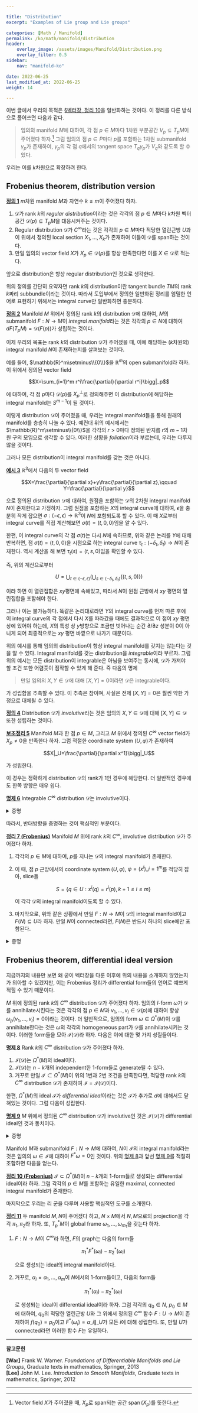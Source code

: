 ```yaml
---

title: "Distribution"
excerpt: "Examples of Lie group and Lie groups"

categories: [Math / Manifold]
permalink: /ko/math/manifold/distribution
header:
    overlay_image: /assets/images/Manifold/Distribution.png
    overlay_filter: 0.5
sidebar: 
    nav: "manifold-ko"

date: 2022-06-25
last_modified_at: 2022-06-25
weight: 14

---
```


이번 글에서 우리의 목적은 [§벡터장, 정리 10](/ko/math/manifold/vector_fields#thm10)을 일반화하는 것이다. 이 정리를 다른 방식으로 풀어쓰면 다음과 같다.

> 임의의 manifold $M$에 대하여, 각 점 $p\in M$마다 1차원 부분공간 $V_p\subseteq T_pM$이 주어졌다 하자.[^1] 그럼 임의의 점 $p\in P$마다 $p$를 포함하는 1차원 submanifold $\gamma_p$가 존재하여, $\gamma_p$의 각 점 $q$에서의 tangent space $T_q\gamma_p$가 $V_q$와 같도록 할 수 있다.

우리는 이를 $k$차원으로 확장하려 한다. 

## Frobenius theorem, distribution version

<div class="definition" markdown="1">

<ins id="df1">**정의 1**</ins> $m$차원 manifold $M$과 자연수 $k\leq m$이 주어졌다 하자. 

1. $\mathscr{D}$가 rank $k$의 *regular distribution*이라는 것은 각각의 점 $p\in M$마다 $k$차원 벡터공간 $\mathscr{D}(p)\subseteq T_pM$을 대응시켜주는 것이다.
2. Regular distribution $\mathscr{D}$가 $C^\infty$라는 것은 각각의 $p\in M$마다 적당한 열린근방 $U$과 이 위에서 정의된 local section $X_1,\ldots, X_k$가 존재하여 이들이 $\mathscr{D}$를 span하는 것이다.
3. 만일 임의의 vector field $X$가 $X_p\in \mathscr{D}(p)$를 항상 만족한다면 이를 $X\in\mathscr{D}$로 적는다. 

</div>

앞으로 distribution은 항상 regular distribution인 것으로 생각한다.

위의 정의를 간단히 요약자면 rank $k$의 distribution이란 tangent bundle $TM$의 rank $k$짜리 subbundle이라는 것이다. 따라서 도입부에서 정의한 일반화된 정리를 엄밀한 언어로 표현하기 위해서는 integral curve만 일반화하면 충분하다.

<div class="definition" markdown="1">

<ins id="df2">**정의 2**</ins> Manifold $M$ 위에서 정의된 rank $k$의 distribution $\mathscr{D}$에 대하여, $M$의 submanifold $F:N\rightarrow M$이 *integral manifold*라는 것은 각각의 $p\in N$에 대하여 $dF(T_pM)=\mathscr{D}(F(p))$가 성립하는 것이다.

</div>

이제 우리의 목표는 rank $k$의 distribution $\mathscr{D}$가 주어졌을 때, 이에 해당하는 ($k$차원의) integral manifold $N$이 존재하는지를 살펴보는 것이다.

예를 들어, $\mathbb{R}^m\setminus\\{0\\}$을 $\mathbb{R}^m$의 open submanifold라 하자. 이 위에서 정의된 vector field

$$X=\sum_{i=1}^m r^i\frac{\partial}{\partial r^i}\bigg|_p$$

에 대하여, 각 점 $p$마다 $\mathscr{D}(p)$를 $X_p^{\perp}$로 정의해주면 이 distribution에 해당하는 integral manifold는 $S^{m-1}$이 될 것이다. 

이렇게 distribution $\mathscr{D}$이 주어졌을 때, 우리는 integral manifold들을 통해 원래의 manifold를 층층히 나눌 수 있다. 예컨대 위의 예시에서는 $\mathbb{R}^m\setminus\\{0\\}$을 각각의 $r>0$마다 정의된 반지름 $r$의 $m-1$차원 구의 모임으로 생각할 수 있다. 이러한 상황을 *foliation*이라 부르는데, 우리는 다루지 않을 것이다.

그러나 모든 distribution이 integral manifold를 갖는 것은 아니다.

<div class="example" markdown="1">

<ins id="ex3">**예시 3**</ins> $\mathbb{R}^3$에서 다음의 두 vector field

$$X=\frac{\partial}{\partial x}+y\frac{\partial}{\partial z},\qquad Y=\frac{\partial}{\partial y}$$

으로 정의된 distribution $\mathscr{D}$에 대하여, 원점을 포함하는 $\mathscr{D}$의 2차원 integral manifold $N$이 존재한다고 가정하자. 그럼 원점을 포함하는 $X$의 integral curve에 대하여, $\epsilon$을 충분히 작게 잡으면 $\sigma:(-\epsilon,\epsilon)\rightarrow \mathbb{R}^3$이 $N$에 포함되도록 할 수 있다. 이 때 $X$로부터 integral curve를 직접 계산해보면 $\sigma(t)=(t,0,0)$임을 알 수 있다.

한편, 이 integral curve의 각 점 $\sigma(t)$는 다시 $N$에 속하므로, 위와 같은 논리를 $Y$에 대해 반복하면, 점 $\sigma(t)=(t,0,0)$을 시점으로 하는 integral curve $\tau_t:(-\delta_t,\delta_t)\rightarrow N$이 존재한다. 역시 계산을 해 보면 $\tau_t(s)=(t,s,0)$임을 확인할 수 있다. 

즉, 위의 계산으로부터 

$$U=\bigcup_{t\in(-\epsilon,\epsilon)}\left(\bigcup_{s\in(-\delta_t, \delta_t)} \{(t,s,0)\}\right)$$

이라 하면 이 열린집합은 $xy$평면에 속해있고, 따라서 $N$이 원점 근방에서 $xy$ 평면의 열린집합을 포함해야 한다. 

그러나 이는 불가능하다. 똑같은 논리대로라면 $Y$의 integral curve를 먼저 따른 후에 이 integral curve의 각 점에서 다시 $X$를 따라갔을 때에도 결과적으로 이 점이 $xy$ 평면 상에 있어야 하는데, $X$의 특성 상 $y$방향으로 조금만 벗어나는 순간 $\partial/\partial z$ 성분이 0이 아니게 되어 최종적으로는 $xy$ 평면 바깥으로 나가기 때문이다.

</div>

위의 예시를 통해 임의의 distribution이 항상 integral manifold를 갖지는 않는다는 것을 알 수 있다. Integral manifold를 갖는 distribution을 *integrable*이라 부르자. 그럼 위의 예시는 모든 distribution이 integrable은 아님을 보여주는 동시에, $\mathscr{D}$가 가져야 할 조건 또한 어렴풋이 짐작할 수 있게 해 준다. 즉 다음의 명제

> 만일 임의의 $X,Y\in\mathscr{D}$에 대해 $[X,Y]=0$이라면 $\mathscr{D}$은 integrable이다.

가 성립함을 추측할 수 있다. 이 추측은 참이며, 사실은 전제 $[X,Y]=0$은 훨씬 약한 가정으로 대체될 수 있다.

<div class="definition" markdown="1">

<ins id="df4">**정의 4**</ins> Distribution $\mathscr{D}$가 *involutive*라는 것은 임의의 $X,Y\in\mathscr{D}$에 대해 $[X,Y]\in\mathscr{D}$ 또한 성립하는 것이다.

</div>

<div class="proposition" markdown="1">

<ins id="lem5">**보조정리 5**</ins> Manifold $M$과 한 점 $p\in M$, 그리고 $M$ 위에서 정의된 $C^\infty$ vector field가 $X_p\neq 0$을 만족한다 하자. 그럼 적절한 coordinate system $(U,\varphi)$가 존재하여 

$$X|_U=\frac{\partial}{\partial x^1}\bigg|_U$$

가 성립한다.

</div>

이 경우는 정확하게 distribution $\mathscr{D}$의 rank가 1인 경우에 해당한다. 더 일반적인 경우에도 한쪽 방향은 매우 쉽다.

<div class="proposition" markdown="1">

<ins id="pp6">**명제 6**</ins> Integrable $C^\infty$ distribution $\mathscr{D}$는 involutive이다.

</div>
<details class="proof" markdown="1">
<summary>증명</summary>



</details>

따라서, 반대방향을 증명하는 것이 핵심적인 부분이다.

<div class="proposition" markdown="1">

<ins id="thm7">**정리 7 (Frobenius)**</ins> Manifold $M$ 위에 rank $k$의 $C^\infty$, involutive distribution $\mathscr{D}$가 주어졌다 하자.

1. 각각의 $p\in M$에 대하여, $p$를 지나는 $\mathscr{D}$의 integral manifold가 존재한다.
2. 이 때, 점 $p$ 근방에서의 coordinate system $(U,\varphi)$, $\varphi=(x^i)\_{i=1}^m$를 적당히 잡아, slice들
    
    $$S=\{q\in U: x^i(q)=r^i(p), k+1\leq i\leq m\}$$

    이 각각 $\mathscr{D}$의 integral manifold이도록 할 수 있다.
3. 마지막으로, 위와 같은 상황에서 만일 $F:N\rightarrow M$이 $\mathscr{D}$의 integral manifold이고 $F(N)\subseteq U$라 하자. 만일 $N$이 connected라면, $F(N)$은 반드시 하나의 slice에만 포함된다. 

</div>
<details class="proof" markdown="1">
<summary>증명</summary>



</details>

## Frobenius theorem, differential ideal version

지금까지의 내용만 보면 왜 굳이 벡터장을 다룬 이후에 위의 내용을 소개하지 않았는지가 의아할 수 있겠지만, 이는 Frobenius 정리가 differential form들의 언어로 예쁘게 적힐 수 있기 때문이다. 

$M$ 위에 정의된 rank $k$의 $C^\infty$ distribution $\mathscr{D}$가 주어졌다 하자. 임의의 $l$-form $\omega$가 $\mathscr{D}$를 annihilate시킨다는 것은 각각의 점 $p\in M$과 $v_1,\ldots, v_l\in\mathscr{D}(p)$에 대하여 항상 $\omega_p(v_1,\ldots, v_l)=0$이라는 것이다. 더 일반적으로, 임의의 form $\omega\in\Omega^\ast(M)$이 $\mathscr{D}$를 annihilate한다는 것은 $\omega$의 각각의 homogeneous part가 $\mathscr{D}$를 annihilate시키는 것이다. 이러한 form들을 모아 $\mathscr{I}(\mathscr{D})$라 하자. 다음은 이에 대한 몇 가지 성질들이다.

<div class="proposition" markdown="1">

<ins id="pp8">**명제 8**</ins> Rank $k$의 $C^\infty$ distribution $\mathscr{D}$가 주어졌다 하자. 

1. $\mathscr{I}(\mathscr{D})$는 $\Omega^\ast(M)$의 ideal이다.
2. $\mathscr{I}(\mathscr{D})$는 $n-k$개의 independent한 1-form들로 generate될 수 있다.
3. 거꾸로 만일 $\mathscr{I}\subset\Omega^\ast(M)$이 위의 1번과 2번 조건을 만족한다면, 적당한 rank $k$의 $C^\infty$ distribution $\mathscr{D}$가 존재하여 $\mathscr{I}=\mathscr{I}(\mathscr{D})$이다.

</div>

한편, $\Omega^\ast(M)$의 ideal $\mathscr{I}$가 *differential ideal*이라는 것은 $\mathscr{I}$가 추가로 $d$에 대해서도 닫혀있는 것이다. 그럼 다음이 성립한다.

<div class="proposition" markdown="1">

<ins id="pp9">**명제 9**</ins> $M$ 위에서 정의된 $C^\infty$ distribution $\mathscr{D}$가 involutive인 것은 $\mathscr{I}(\mathscr{D})$가 differential ideal인 것과 동치이다.

</div>
<details class="proof" markdown="1">
<summary>증명</summary>



</details>

Manifold $M$과 submanifold $F:N\rightarrow M$에 대하여, $N$이 $\mathscr{I}$의 integral manifold라는 것은 임의의 $\omega\in\mathscr{I}$에 대하여 $F^\ast\omega=0$인 것이다. 위의 [명제 8](#pp8)과 앞선 [명제 9](#pp9)를 적절히 조합하면 다음을 얻는다.

<div class="proposition" markdown="1">

<ins id="thm10">**정리 10 (Frobenius)**</ins> $\mathscr{I}\subset\Omega^\ast(M)$이 $n-k$개의 1-form들로 생성되는 differential ideal이라 하자. 그럼 각각의 $p\in M$를 포함하는 유일한 maximal, connected integral manifold가 존재한다.

</div>

마지막으로 우리는 리 군을 다루며 사용할 핵심적인 도구를 소개한다.

<div class="proposition" markdown="1">

<ins id="thm11">**정리 11**</ins> 두 manifold $M,N$이 주어졌다 하고, $N\times M$에서 $N,M$으로의 projection을 각각 $\pi_1,\pi_2$라 하자. 또, $T_p^\ast M$이 global frame $\omega_1,\ldots,\omega_{m_1}$을 갖는다 하자. 

1. $F:N\rightarrow M$이 $C^\infty$라 하면, $F$의 graph는 다음의 form들

    $$\pi_1^\ast F^\ast(\omega_i)-\pi_2^\ast(\omega_i)$$

    으로 생성되는 ideal의 integral manifold이다.
2. 거꾸로, $\alpha_i=\alpha_1,\ldots,\alpha_m$이 $N$에서의 1-form들이고, 다음의 form들

    $$\pi_1^\ast(\alpha_i)-\pi_2^\ast(\omega_i)$$

    로 생성되는 ideal이 differential ideal이라 하자. 그럼 각각의 $q_0\in N$, $p_0\in M$에 대하여, $q_0$의 적당한 열린근방 $U$와 그 위에서 정의된 $C^\infty$ 함수 $F:U\rightarrow M$이 존재하여 $f(q_0)=p_0$이고 $F^\ast(\omega_i)=\alpha\_i\|\_U$가 모든 $i$에 대해 성립한다. 또, 만일 $U$가 connected라면 이러한 함수 $F$는 유일하다.

</div>


---

**참고문헌**

**[War]** Frank W. Warner. *Foundations of Differentiable Manifolds and Lie Groups*, Graduate texts in mathematics, Springer, 2013  
**[Lee]** John M. Lee. *Introduction to Smooth Manifolds*, Graduate texts in mathematics, Springer, 2012  


---

[^1]: Vector field $X$가 주어졌을 때, $X_p$로 span되는 공간 $\operatorname{span}(X_p)$를 뜻한다.